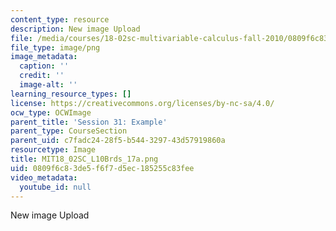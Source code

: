 ```yaml
---
content_type: resource
description: New image Upload
file: /media/courses/18-02sc-multivariable-calculus-fall-2010/0809f6c83de5f6f7d5ec185255c83fee_MIT18_02SC_L10Brds_17a.png
file_type: image/png
image_metadata:
  caption: ''
  credit: ''
  image-alt: ''
learning_resource_types: []
license: https://creativecommons.org/licenses/by-nc-sa/4.0/
ocw_type: OCWImage
parent_title: 'Session 31: Example'
parent_type: CourseSection
parent_uid: c7fadc24-28f5-b544-3297-43d57919860a
resourcetype: Image
title: MIT18_02SC_L10Brds_17a.png
uid: 0809f6c8-3de5-f6f7-d5ec-185255c83fee
video_metadata:
  youtube_id: null
---
```

New image Upload